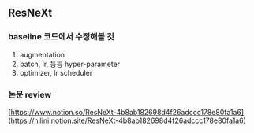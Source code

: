 ## ResNeXt

### **baseline 코드에서 수정해볼 것**
1. augmentation
2. batch, lr, 등등 hyper-parameter
3. optimizer, lr scheduler

### 논문 review
[https://www.notion.so/ResNeXt-4b8ab182698d4f26adccc178e80fa1a6](https://hilini.notion.site/ResNeXt-4b8ab182698d4f26adccc178e80fa1a6)
